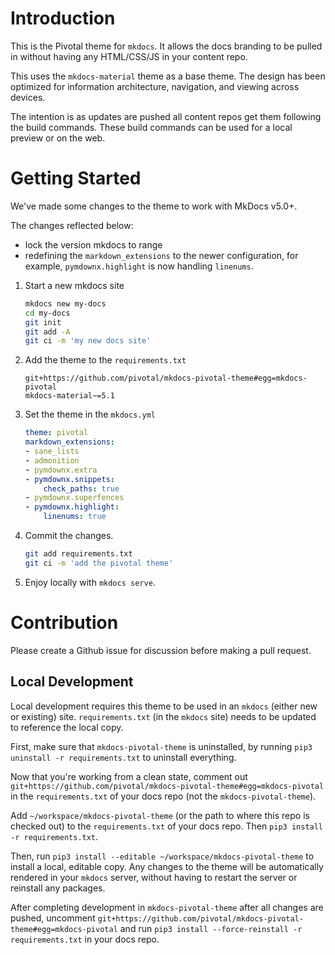 # Introduction

This is the Pivotal theme for `mkdocs`.
It allows the docs branding to be pulled in without having any HTML/CSS/JS in your content repo.

This uses the `mkdocs-material` theme as a base theme.
The design has been optimized for information architecture, navigation, and viewing across devices.

The intention is as updates are pushed all content repos get them following the build commands.
These build commands can be used for a local preview or on the web.

# Getting Started

We've made some changes to the theme to work with MkDocs v5.0+.

The changes reflected below:
* lock the version mkdocs to range
* redefining the `markdown_extensions` to the newer configuration,
  for example, `pymdownx.highlight` is now handling `linenums`.

1. Start a new mkdocs site

   ```bash
   mkdocs new my-docs
   cd my-docs
   git init
   git add -A
   git ci -m 'my new docs site'
   ```

1. Add the theme to the `requirements.txt`

   ```
   git+https://github.com/pivotal/mkdocs-pivotal-theme#egg=mkdocs-pivotal
   mkdocs-material~=5.1
   ```

1. Set the theme in the `mkdocs.yml`

   ```yaml
   theme: pivotal
   markdown_extensions:
   - sane_lists
   - admonition
   - pymdownx.extra
   - pymdownx.snippets:
       check_paths: true
   - pymdownx.superfences
   - pymdownx.highlight:
       linenums: true
   ```

1. Commit the changes.

   ```bash
   git add requirements.txt
   git ci -m 'add the pivotal theme'
   ```

1. Enjoy locally with `mkdocs serve`.

# Contribution

Please create a Github issue for discussion 
before making a pull request.

## Local Development

Local development requires this theme 
to be used in an `mkdocs` (either new or existing) site.
`requirements.txt` (in the `mkdocs` site) needs to be updated
to reference the local copy.

First, make sure that `mkdocs-pivotal-theme` is uninstalled,
by running `pip3 uninstall -r requirements.txt` to uninstall everything.

Now that you're working from a clean state,
comment out `git+https://github.com/pivotal/mkdocs-pivotal-theme#egg=mkdocs-pivotal` 
in the `requirements.txt` of your docs repo (not the `mkdocs-pivotal-theme`).

Add `~/workspace/mkdocs-pivotal-theme`
(or the path to where this repo is checked out)
to the `requirements.txt` of your docs repo.
Then `pip3 install -r requirements.txt`.

Then, run `pip3 install --editable ~/workspace/mkdocs-pivotal-theme`
to install a local, editable copy.
Any changes to the theme will be automatically rendered in your `mkdocs` server,
without having to restart the server or reinstall any packages.

After completing development in `mkdocs-pivotal-theme`
after all changes are pushed,
uncomment `git+https://github.com/pivotal/mkdocs-pivotal-theme#egg=mkdocs-pivotal`
and run `pip3 install --force-reinstall -r requirements.txt` in your docs repo.


